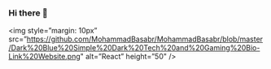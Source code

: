### Hi there 👋

<img style=”margin: 10px” src=”https://github.com/MohammadBasabr/MohammadBasabr/blob/master/Dark%20Blue%20Simple%20Dark%20Tech%20and%20Gaming%20Bio-Link%20Website.png" alt=”React” height=”50" />


<!--
**MohammadBasabr/MohammadBasabr** is a ✨ _special_ ✨ repository because its `README.md` (this file) appears on your GitHub profile.

Here are some ideas to get you started:

- 🔭 I’m currently working on ...
- 🌱 I’m currently learning ...
- 👯 I’m looking to collaborate on ...
- 🤔 I’m looking for help with ...
- 💬 Ask me about ...
- 📫 How to reach me: ...
- 😄 Pronouns: ...
- ⚡ Fun fact: ...
-->
